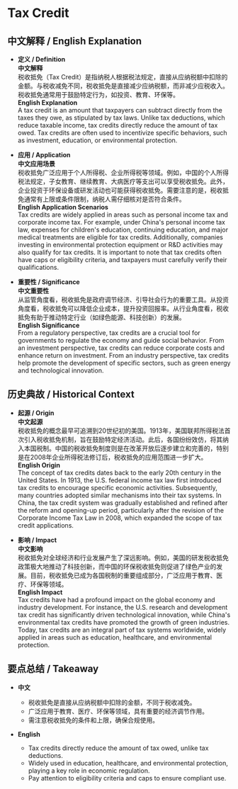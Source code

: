 # Tax Credit

## 中文解释 / English Explanation

* **定义 / Definition**  
  **中文解释**  
  税收抵免（Tax Credit）是指纳税人根据税法规定，直接从应纳税额中扣除的金额。与税收减免不同，税收抵免是直接减少应纳税额，而非减少应税收入。税收抵免通常用于鼓励特定行为，如投资、教育、环保等。  
  **English Explanation**  
  A tax credit is an amount that taxpayers can subtract directly from the taxes they owe, as stipulated by tax laws. Unlike tax deductions, which reduce taxable income, tax credits directly reduce the amount of tax owed. Tax credits are often used to incentivize specific behaviors, such as investment, education, or environmental protection.

* **应用 / Application**  
  **中文应用场景**  
  税收抵免广泛应用于个人所得税、企业所得税等领域。例如，中国的个人所得税法规定，子女教育、继续教育、大病医疗等支出可以享受税收抵免。此外，企业投资于环保设备或研发活动也可能获得税收抵免。需要注意的是，税收抵免通常有上限或条件限制，纳税人需仔细核对是否符合条件。  
  **English Application Scenarios**  
  Tax credits are widely applied in areas such as personal income tax and corporate income tax. For example, under China's personal income tax law, expenses for children's education, continuing education, and major medical treatments are eligible for tax credits. Additionally, companies investing in environmental protection equipment or R&D activities may also qualify for tax credits. It is important to note that tax credits often have caps or eligibility criteria, and taxpayers must carefully verify their qualifications.

* **重要性 / Significance**  
  **中文重要性**  
  从监管角度看，税收抵免是政府调节经济、引导社会行为的重要工具。从投资角度看，税收抵免可以降低企业成本，提升投资回报率。从行业角度看，税收抵免有助于推动特定行业（如绿色能源、科技创新）的发展。  
  **English Significance**  
  From a regulatory perspective, tax credits are a crucial tool for governments to regulate the economy and guide social behavior. From an investment perspective, tax credits can reduce corporate costs and enhance return on investment. From an industry perspective, tax credits help promote the development of specific sectors, such as green energy and technological innovation.

## 历史典故 / Historical Context

* **起源 / Origin**  
  **中文起源**  
  税收抵免的概念最早可追溯到20世纪初的美国。1913年，美国联邦所得税法首次引入税收抵免机制，旨在鼓励特定经济活动。此后，各国纷纷效仿，将其纳入本国税制。中国的税收抵免制度则是在改革开放后逐步建立和完善的，特别是在2008年企业所得税法修订后，税收抵免的应用范围进一步扩大。  
  **English Origin**  
  The concept of tax credits dates back to the early 20th century in the United States. In 1913, the U.S. federal income tax law first introduced tax credits to encourage specific economic activities. Subsequently, many countries adopted similar mechanisms into their tax systems. In China, the tax credit system was gradually established and refined after the reform and opening-up period, particularly after the revision of the Corporate Income Tax Law in 2008, which expanded the scope of tax credit applications.

* **影响 / Impact**  
  **中文影响**  
  税收抵免对全球经济和行业发展产生了深远影响。例如，美国的研发税收抵免政策极大地推动了科技创新，而中国的环保税收抵免则促进了绿色产业的发展。目前，税收抵免已成为各国税制的重要组成部分，广泛应用于教育、医疗、环保等领域。  
  **English Impact**  
  Tax credits have had a profound impact on the global economy and industry development. For instance, the U.S. research and development tax credit has significantly driven technological innovation, while China's environmental tax credits have promoted the growth of green industries. Today, tax credits are an integral part of tax systems worldwide, widely applied in areas such as education, healthcare, and environmental protection.

## 要点总结 / Takeaway

* **中文**  
  - 税收抵免是直接从应纳税额中扣除的金额，不同于税收减免。  
  - 广泛应用于教育、医疗、环保等领域，具有重要的经济调节作用。  
  - 需注意税收抵免的条件和上限，确保合规使用。  

* **English**  
  - Tax credits directly reduce the amount of tax owed, unlike tax deductions.  
  - Widely used in education, healthcare, and environmental protection, playing a key role in economic regulation.  
  - Pay attention to eligibility criteria and caps to ensure compliant use.